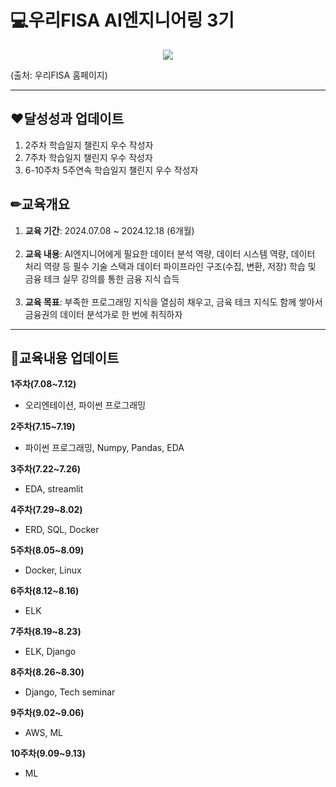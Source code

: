 # 💻우리FISA AI엔지니어링 3기 
<p align="center">
<img src="https://github.com/user-attachments/assets/0e6e510e-445b-416d-81d9-3664d57eb286"/></p>
(출처: 우리FISA 홈페이지) <br>

*** 

## ❤️달성성과 업데이트  
1. 2주차 학습일지 챌린지 우수 작성자
2. 7주차 학습일지 챌린지 우수 작성자
3. 6-10주차 5주연속 학습일지 챌린지 우수 작성자 

## ✏교육개요<br>
1. **교육 기간**: 2024.07.08 ~ 2024.12.18 (6개월) <br><br>
2. **교육 내용**: AI엔지니어에게 필요한 데이터 분석 역량, 데이터 시스템 역량, 데이터 처리 역량 등 필수 기술 스택과 데이터 파이프라인 구조(수집, 변환, 저장) 학습 및 금융 테크 실무 강의를 통한 금융 지식 습득 <br><br>
3. **교육 목표**: 부족한 프로그래밍 지식을 열심히 채우고, 금육 테크 지식도 함께 쌓아서 금융권의 데이터 분석가로 한 번에 취직하자
***

## 💬교육내용 업데이트 <br>
**1주차(7.08~7.12)** <br>
- 오리엔테이션, 파이썬 프로그래밍 <br>

**2주차(7.15~7.19)** <br>
- 파이썬 프로그래밍, Numpy, Pandas, EDA

**3주차(7.22~7.26)** <br>
- EDA, streamlit

**4주차(7.29~8.02)** <br>
- ERD, SQL, Docker

**5주차(8.05~8.09)** <br>
- Docker, Linux

**6주차(8.12~8.16)** <br>
- ELK

**7주차(8.19~8.23)** <br>
- ELK, Django

**8주차(8.26~8.30)** <br>
- Django, Tech seminar
  
**9주차(9.02~9.06)** <br>
- AWS, ML

**10주차(9.09~9.13)** <br>
- ML
